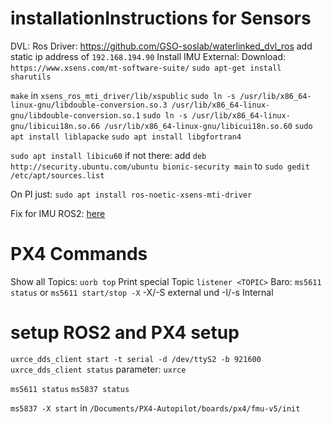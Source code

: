 # installationInstructions for Sensors


DVL: 
 Ros Driver: https://github.com/GSO-soslab/waterlinked_dvl_ros
 add static ip address of `192.168.194.90`
Install IMU External:
Download: `https://www.xsens.com/mt-software-suite/`
 `sudo apt-get install sharutils`

`make` in `xsens_ros_mti_driver/lib/xspublic`
`sudo ln -s /usr/lib/x86_64-linux-gnu/libdouble-conversion.so.3 /usr/lib/x86_64-linux-gnu/libdouble-conversion.so.1`
`sudo ln -s /usr/lib/x86_64-linux-gnu/libicui18n.so.66 /usr/lib/x86_64-linux-gnu/libicui18n.so.60`
`sudo apt install liblapacke`
`sudo apt install libgfortran4`


`sudo apt install libicu60`
if not there:
add `deb http://security.ubuntu.com/ubuntu bionic-security main` to `sudo gedit /etc/apt/sources.list`

On PI just: `sudo apt install ros-noetic-xsens-mti-driver`

Fix for IMU ROS2: [here](https://github.com/bluespace-ai/bluespace_ai_xsens_ros_mti_driver/pull/17/commits/6335017058dc433aa19a9a36d14feae91372438d)


# PX4 Commands

Show all Topics: `uorb top`
Print special Topic `listener <TOPIC>`
Baro: `ms5611 status` or `ms5611 start/stop -X` -X/-S external und -I/-s Internal


# setup ROS2 and PX4 setup

`uxrce_dds_client start -t serial -d /dev/ttyS2 -b 921600`
`uxrce_dds_client status`
 parameter: `uxrce`

`ms5611 status`
`ms5837 status`


`ms5837 -X start` in `/Documents/PX4-Autopilot/boards/px4/fmu-v5/init`

